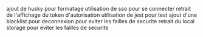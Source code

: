 ajout de husky pour formatage
utilisation de sso pour se connecter
retrait de l'affichage du token d'autorisation
utilisation de jest pour test
ajout d'une blacklist pour deconnexion pour eviter les failles de securite
retrait du local storage pour eviter les failles de securite